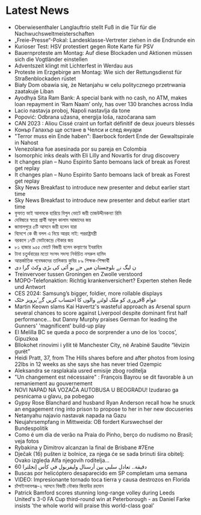# Latest News
-  Oberwiesenthaler Langlauftrio stellt Fuß in die Tür für die Nachwuchsweltmeisterschaften
-  „Freie-Presse“-Pokal: Landesklasse-Vertreter ziehen in die Endrunde ein
-  Kurioser Test: HSV protestiert gegen Rote Karte für PSV
-  Bauernproteste am Montag: Auf diese Blockaden und Aktionen müssen sich die Vogtländer einstellen
-  Adventszeit klingt mit Lichterfest in Werdau aus
-  Proteste im Erzgebirge am Montag: Wie sich der Rettungsdienst für Straßenblockaden rüstet
-  Biały Dom obawia się, że Netanjahu w celu politycznego przetrwania zaatakuje Liban
-  Ayodhya Sita Ram Bank: A special bank with no cash, no ATM, makes loan repayment in ‘Ram Naam’ only, has over 130 branches across India
-  Lacio nastavja proboj, Napoli nastavlja da tone
-  Popović: Odbrana užasna, energija loša, razočarana sam
-  CAN 2023 : Aliou Cissé craint un forfait définitif de deux joueurs blessés
-  Конър Галахър ще остане в Челси и след януари
-  "Terror muss ein Ende haben": Baerbock fordert Ende der Gewaltspirale in Nahost
-  Venezolana fue asesinada por su pareja en Colombia
-  Isomorphic inks deals with Eli Lilly and Novartis for drug discovery
-  It changes plan – Nuno Espirito Santo bemoans lack of break as Forest get replay
-  It changes plan – Nuno Espirito Santo bemoans lack of break as Forest get replay
-  Sky News Breakfast to introduce new presenter and debut earlier start time
-  Sky News Breakfast to introduce new presenter and debut earlier start time
-  ফুফাত ভাই আলমকে হারিয়ে বিপুল ভোটে জয়ী তাজউদ্দীনকন্যা রিমি
-  দেবিদ্বারে স্বতন্ত্র প্রার্থী আবুল কালাম আজাদের জয়
-  জামালপুরে ৫টি আসনে জয়ী হলেন যারা
-  বিদেশে কে কী বলল এ নিয়ে আগ্রহ নাই: পররাষ্ট্রমন্ত্রী
-  বরকলে ১৭টি ভোটকেন্দ্রে নৌকার জয়
-  ৮১ হাজার ৯৫৫ ভোটে বিজয়ী হলেন কল্যাণের ইবরাহিম
-  টানা চতুর্থবারের মতো সংসদ সদস্য নির্বাচিত নসরুল হামিদ
-  আন্তর্জাতিক গবেষকদের তালিকায় কুবির ৮৯ শিক্ষক-শিক্ষার্থী
-  ن لیگ نے بلوچستان میں جے یو آئی کی بڑی وکٹ گرا دی
-  Treinvervoer tussen Groningen en Zwolle verstoord
-  MOPO-Telefonaktion: Richtig krankenversichert? Experten stehen Rede und Antwort
-  CES 2024: Samsung’s bigger, foldier, more rollable displays
-  عوام 8فروری کو ملک لوٹنے والوں کا احتساب کریں گے‘پرویز خٹک
-  Martin Keown slams Kai Havertz's wasteful approach as Arsenal spurn several chances to score against Liverpool despite dominant first half performance... but Danny Murphy praises German for leading the Gunners' 'magnificent' build-up play
-  El Melilla BC se queda a poco de sorprender a uno de los ‘cocos’, Gipuzkoa
-  Bllokohet rinovimi i yllit të Manchester City, në Arabinë Saudite “lëvizin gurët”
-  Heidi Pratt, 37, from The Hills shares before and after photos from losing 22lbs in 12 weeks as she says she has never tried Ozempic
-  Aleksandra se rasplakala usred emisije zbog roditelja
-  "Un changement est nécessaire" : François Bayrou se dit favorable à un remaniement au gouvernement
-  NOVI NAPAD NA VOZAČA AUTOBUSA U BEOGRADU! Izudarao ga pesnicama u glavu, pa pobegao
-  Gypsy Rose Blanchard and husband Ryan Anderson recall how he snuck an engagement ring into prison to propose to her in her new docuseries
-  Netanyahu najavio nastavak napada na Gazu
-  Neujahrsempfang in Mittweida: OB fordert Kurswechsel der Bundespolitik
-  Como é um dia de verão na Praia do Pinho, berço do nudismo no Brasil; veja fotos
-  Rybakina y Dimitrov alcanzan la final de Brisbane #7Ene
-  Dječak (16) pušten iz bolnice, za njega će se sada brinuti šira obitelj: Ovako izgleda Alfa njegovih roditelja...
-  60 دقيقة.. تعادل سلبي بين أرسنال وليفربول في كأس إنجلترا
-  Buscas por helicóptero desaparecido em SP completam uma semana
-  VIDEO: Impresionante tornado toca tierra y causa destrozos en Florida
-  চাঁপাইনবাবগঞ্জ-২ আসনে বিজয়ী নৌকার জিয়াউর রহমান
-  Patrick Bamford scores stunning long-range volley during Leeds United's 3-0 FA Cup third-round win at Peterborough - as Daniel Farke insists 'the whole world will praise this world-class goal'
